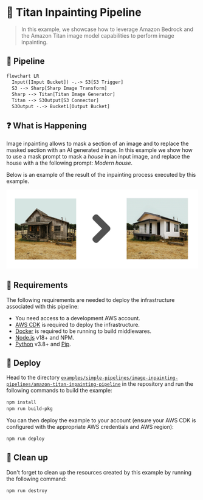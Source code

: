 # 🎨 Titan Inpainting Pipeline

> In this example, we showcase how to leverage Amazon Bedrock and the Amazon Titan image model capabilities to perform image inpainting.

## :dna: Pipeline

```mermaid
flowchart LR
  Input([Input Bucket]) -.-> S3[S3 Trigger]
  S3 --> Sharp[Sharp Image Transform]
  Sharp --> Titan[Titan Image Generator]
  Titan --> S3Output[S3 Connector]
  S3Output -.-> Bucket1[Output Bucket]
```

## ❓ What is Happening

Image inpainting allows to mask a section of an image and to replace the masked section with an AI generated image. In this example we show how to use a mask prompt to mask a _house_ in an input image, and replace the house with a the following prompt: _Modern house_.

Below is an example of the result of the inpainting process executed by this example.

<p align="center">
  <img src="assets/result.png">
</p>

## 📝 Requirements

The following requirements are needed to deploy the infrastructure associated with this pipeline:

- You need access to a development AWS account.
- [AWS CDK](https://docs.aws.amazon.com/cdk/latest/guide/getting_started.html#getting_started_install) is required to deploy the infrastructure.
- [Docker](https://docs.docker.com/get-docker/) is required to be running to build middlewares.
- [Node.js](https://nodejs.org/en/download/) v18+ and NPM.
- [Python](https://www.python.org/downloads/) v3.8+ and [Pip](https://pip.pypa.io/en/stable/installation/).

## 🚀 Deploy

Head to the directory [`examples/simple-pipelines/image-inpainting-pipelines/amazon-titan-inpainting-pipeline`](/examples/simple-pipelines/image-inpainting-pipelines/amazon-titan-inpainting-pipeline/) in the repository and run the following commands to build the example:

```bash
npm install
npm run build-pkg
```

You can then deploy the example to your account (ensure your AWS CDK is configured with the appropriate AWS credentials and AWS region):

```bash
npm run deploy
```

## 🧹 Clean up

Don't forget to clean up the resources created by this example by running the following command:

```bash
npm run destroy
```
